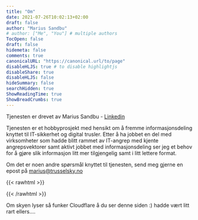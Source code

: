 ```yaml
---
title: "Om"
date: 2021-07-26T10:02:13+02:00
draft: false
author: "Marius Sandbu"
# author: ["Me", "You"] # multiple authors
TocOpen: false
draft: false
hidemeta: false
comments: true
canonicalURL: "https://canonical.url/to/page"
disableHLJS: true # to disable highlightjs
disableShare: true
disableHLJS: false
hideSummary: false
searchHidden: true
ShowReadingTime: true
ShowBreadCrumbs: true
---
```

Tjenesten er drevet av Marius Sandbu - [Linkedin](https://www.linkedin.com/in/marius-sandbu-a2b0141b/)

Tjenesten er et hobbyprosjekt med hensikt om å fremme informasjonsdeling knyttet til IT-sikkerhet og digital trusler. Etter å ha jobbet en del med virksomheter som hadde blitt rammet av IT-angrep med kjente angrepsvektorer samt aktivt jobbet med informasjonsdeling ser jeg et behov for å gjøre slik informasjon litt mer tilgjengelig samt i litt lettere format. 

Om det er noen andre spørsmål knyttet til tjenesten, send meg gjerne en epost på marius@trusselsky.no 

{{< rawhtml >}}
<script data-cfbadgetype="a" data-cfbadgeskin="blue" type="text/javascript">
//<![CDATA[
try{window.CloudFlare||function(){var a=window.document,b=a.createElement("script"),a=a.getElementsByTagName("script")[0];window.CloudFlare=[];b.type="text/javascript";b.async=!0;b.src="//ajax.cloudflare.com/cdn-cgi/nexp/cloudflare.js";a.parentNode.insertBefore(b,a)}(),CloudFlare.push(function(a){a(["cloudflare/badge"])})}catch(e$$5){try{console.error("CloudFlare badge code could not be loaded. "+e$$5.message)}catch(e$$6){}};
//]]>
</script>
{{< /rawhtml >}}

Om skyen lyser så funker Cloudflare å du ser denne siden :) hadde vært litt rart ellers....
